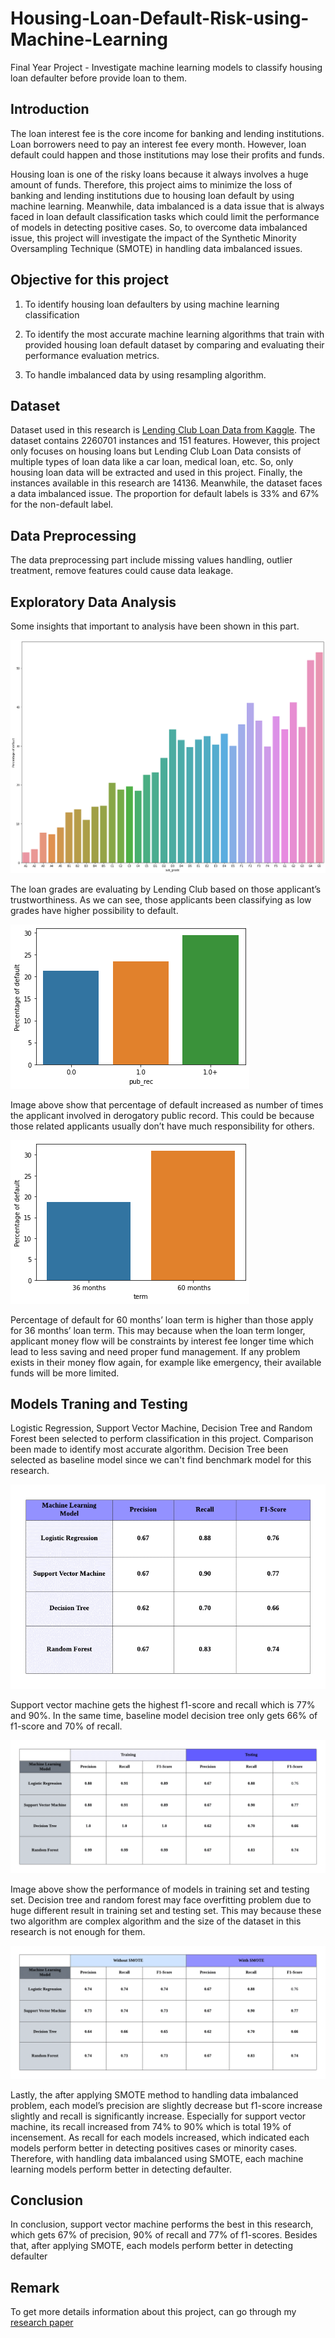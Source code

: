 # Housing-Loan-Default-Risk-using-Machine-Learning
Final Year Project - Investigate machine learning models to classify housing loan defaulter before provide loan to them.

## Introduction

The loan interest fee is the core income for banking and lending institutions. Loan borrowers need to pay an interest fee every month. However, loan default could happen and those institutions may lose their profits and funds.

Housing loan is one of the risky loans because it always involves a huge amount of funds. Therefore, this project aims to minimize the loss of banking and lending institutions due to housing loan default by using machine learning. Meanwhile, data imbalanced is a data issue that is always faced in loan default classification tasks which could limit the performance of models in detecting positive cases. So, to overcome data imbalanced issue, this project will investigate the impact of the Synthetic Minority Oversampling Technique (SMOTE) in handling data imbalanced issues.

## Objective for this project

1. To identify housing loan defaulters by using machine learning classification

2. To identify the most accurate machine learning algorithms that train with provided housing loan default dataset by comparing and evaluating their performance evaluation metrics.

3. To handle imbalanced data by using resampling algorithm.

## Dataset

Dataset used in this research is [Lending Club Loan Data from Kaggle](https://www.kaggle.com/datasets/wordsforthewise/lending-club). The dataset contains 2260701 instances and 151 features. However, this project only focuses on housing loans but Lending Club Loan Data consists of multiple types of loan data like a car loan, medical loan, etc. So, only housing loan data will be extracted and used in this project. Finally, the instances available in this research are 14136. Meanwhile, the dataset faces a data imbalanced issue. The proportion for default labels is 33% and 67% for the non-default label. 

## Data Preprocessing

The data preprocessing part include missing values handling, outlier treatment, remove features could cause data leakage. 

## Exploratory Data Analysis

Some insights that important to analysis have been shown in this part.

![alt text](https://github.com/GuanSoh/Housing-Loan-Default-Risk-using-Machine-Learning/blob/main/Image/EDA_grade.png)

The loan grades are evaluating by Lending Club based on those applicant’s trustworthiness. As we can see, those applicants been classifying as low grades 
have higher possibility to default.

![alt text](https://github.com/GuanSoh/Housing-Loan-Default-Risk-using-Machine-Learning/blob/main/Image/EDA_pub_rec.png)

Image above show that percentage of default increased as number of times the applicant involved in derogatory public record. This could be because those related applicants usually don’t have much responsibility for others.

![alt text](https://github.com/GuanSoh/Housing-Loan-Default-Risk-using-Machine-Learning/blob/main/Image/EDA_term.png)

Percentage of default for 60 months’ loan term is higher than those apply for 36 months’ loan term. This may because when the loan term longer, applicant money flow will be constraints by interest fee longer time which lead to less saving and need proper fund management. If any problem exists in their money flow again, for example like emergency, their available funds will be more limited.

## Models Traning and Testing

Logistic Regression, Support Vector Machine, Decision Tree and Random Forest been selected to perform classification in this project. Comparison been made to identify most accurate algorithm. Decision Tree been selected as baseline model since we can't find benchmark model for this research. 

![alt text](https://github.com/GuanSoh/Housing-Loan-Default-Risk-using-Machine-Learning/blob/main/Image/Performance%20of%20each%20models.png)

Support vector machine gets the highest f1-score and recall which is 77% and 90%. In the same time, baseline model decision tree only gets 66% of f1-score and 70% of recall.

![alt text](https://github.com/GuanSoh/Housing-Loan-Default-Risk-using-Machine-Learning/blob/main/Image/Model%20Performance%20between%20training%20and%20testing.png)

Image above show the performance of models in training set and testing set. Decision tree and random forest may face overfitting problem due to huge different result in training set and testing set. This may because these two algorithm are complex algorithm and the size of the dataset in this research is not enough for them.

![alt text](https://github.com/GuanSoh/Housing-Loan-Default-Risk-using-Machine-Learning/blob/main/Image/Model%20Performance%20between%20SMOTE%20and%20without%20SMOTE.png)

Lastly, the after applying SMOTE method to handling data imbalanced problem, each model’s precision are slightly decrease but f1-score increase slightly and recall is significantly increase. Especially for support vector machine, its recall increased from 74% to 90% which is total 19% of incensement. As recall for each models increased, which indicated each models perform better in detecting positives cases or minority cases. Therefore, with handling data imbalanced using SMOTE, each machine learning models perform better in detecting defaulter.

## Conclusion

In conclusion, support vector machine performs the best in this research, which gets 67% of precision, 90% of recall and 77% of f1-scores. Besides that, after applying SMOTE, each models perform better in detecting defaulter

## Remark

To get more details information about this project, can go through my [research paper](https://github.com/GuanSoh/Housing-Loan-Default-Risk-using-Machine-Learning/blob/main/Research%20Paper/Tong%20Gee%20Kok_1171103482_FYP2ResearchPaper.pdf)




